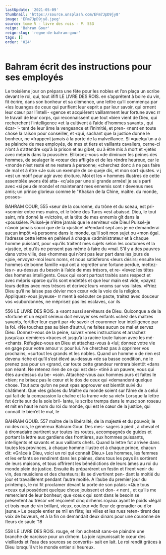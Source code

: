 ```yaml
---
lastUpdate: '2021-05-09'
thumbnail: 'https://source.unsplash.com/EFm7JpD9jy8'
image: 'EFm7JpD9jy8.jpeg'
source: tome V - livre des rois - P. 553
reign: 'Bahram Gour'
reign-slug: 'regne-de-bahram-gour'
tags: []
order: '024'
---
```


# Bahram écrit des instructions pour ses employés

Le troisième jour on prépara une fête pour les nobles et l’on plaça un scribe devant le roi, qui, tout
iififl LE LIVRE DES ROIS.
en s’apprêtent à boire du vin, fit écrire, dans son
bonheur et sa clémence, une lettre qu’il commença
par «les louanges de ceux qui purifient leur esprit a par leur savoir, qui ornent leur cœur par l’intelli- «gence et acquièrent vaillamment leur fortune avec
rr le travail de leur corps, qui reconnaissent que tout «bien vient de Dieu, qui recherchent l’intelligence
«et la cultivent à l’aide d’hommes savants , qui écar-
’- tent de leur âme la vengeance et l’inimitié, et pren-
«nent en toute chose la raison pour conseiller, et «qui, sachant que la justice donne le bonheur, ne «frappent jamais à la porte de la malveillance. Si «quelqu’un a à se plaindre de mes employés, de mes
et tiers et vaillants cavaliers, cerne-ci n’ont à s’attendre
«qu’à la prison et au gibet, ou à être mis à mort et
«jetés avec mépris dans la poussière. Ell’orcez-vous
«de diminuer les peines des hommes, de soulager le «cœur des affligés et de les réndre heureux, car le «monde n’est resté et ne restera à personne; «cherchez donc à ne pas faire de mal et à être
«Je suis un exemple de ce queje dis, et mon sort «justes. v j
«est un motif pour agir avec droiture. Moi et les
« hommes illustres de cette assemblée avons été atta-
«q’ués par une si grande armée! je suis parti avec
«si peu de monde! et maintenant mes ennemis sont
r devenus mes amis; un prince glorieux comme le "Khakan de la Chine, maître. du monde, posses-

BAHRAM COUR, 555 «seur de la couronne, du trône et du sceau, est pri-
«sonnier entre mes mains, et le trône des Turcs «est abaissé. Dieu, le tout saint, m’a donné la «victoire, et la tête de mes ennemis gît dans la «poussière. Puissé-je n’être jamais que le serviteur
«de Dieu! Puissé-je n’avoir jamais souci que de la «justice!
«Pendant sept ans je ne demanderai aucun impôt «à personne dans le monde, qu’il soit mon sujet ou «mon égal. l’adresse cette lettre en pehlewi à chaque «administrateur et à chaque homme puissant, pour «qu’ils traitent mes sujets selon les coutumes et la
«justice, et qu’ils ne pensent pas même à faire du
«mal. S’il y a des pauvres dans votre ville, des
«hommes qui n’ont pas leur part dans les jours de
«joie, envoyez-moi leurs noms, et nous satisferons
«leurs désirs; ensuite les hommes de bonne famille
«qui ont à regretter une fortune perdue, mettez-les
r- au-dessus du besoin à l’aide de mes trésors, et re-
«levez les têtes des hommes intelligents. Ceux qui
«sont partout traités sans respect et avec mépris «parce qu’ils sont endettés et que leur main est vide,
«payez leurs dettes avec mes trésors et écrivez leurs «noms sur vos listes.
«Priez Dieu qu’il ne laisse pas dévier mon cœur
«de la voie de la religion. Appliquez-vous joyeuse- rr ment à exécuter ce pacte, traitez avec douceur vos «subordonnés, ne méprisez pas les esclaves, car ils

556 LE LIVRE DES ROIS.
a «sont aussi serviteurs de Dieu. Quiconque a de la
«fortune et un esprit sérieux doit envoyer ses enfants «chez des maîtres savants, fortifier leur esprit par «le savoir et couronner leur intelligence par la foi. «Ne touchez pas au bien d’autrui, ne faites aucun
ce mal et servez Dieu. Donnez-vous de la peine, suivez «mes instructions et arrachez jusqu’aux demières
«traces et jusqu’à la racine toute liaison avec les mé- «chants. Réfugiez-vous en Dieu et attachez-vous à «lui; donnez votre vie en gage pour votre amour v: pour lui. Ne cherchez pas à opprimer vos prochains, «surtout les grands et les nobles. Quand un homme
« de rien est devenu riche et qu’il s’est élevé au-dessus
«de sa basse condition, ne le prenez pas pour un «grand, car toute cette grandeur rentrera bientôt «dans son néant. Ne retenez rien de ce qui est des- «tiné à un pauvre, vous qui êtes au-dessus du be- «soin. Attachez-vous aux hommes purs et faites le «bien; ne brisez pas le cœur et le dos de ceux qui «demandent quelque chose. Tout acte qu’on ne peut «pas approuver est bientôt suivi du châtiment. Que «les grâces du Maître du monde soient sur l’âme de
a celui qui fait de la compassion la chaîne et la trame «de sa vie!»
Lorsque la lettre fut écrite sur de la soie bril-
lante, le scribe trempa dans le musc son roseau et
mit en haut le nom du roi du monde, qui est le cœur de la justice, qui connaît le bien’et le mal, le

BAHRAM GOUB. 557 maître de la libéralité, de la majesté et du pouvoir,
le roi des rois, le généreux Bahram Gour. Des mes- sagers à pied , à cheval et à dromadaire partirent sur toutes les routes, accompagnés de guides et portant la lettre aux gardiens des frontières, aux hommes puissants, intelligents et savants et aux vaillants chefs. Quand la lettre fut arrivée dans toutes les provinces,
à chaque homme illustre et à chaque prince, chacun dit: «Grâce à Dieu, voici un roi qui connaît Dieu.»
Les hommes, les femmes et les enfants se rendirent dans les plaines, dans tous les pays ils sortirent de leurs maisons, et tous offrirent les bénédictions de leurs âmes au roi du monde plein de justice. Ensuite ils préparèrent un festin et firent venir du vin, des musiciens et des chanteurs; ils se divertirent pen- dant la moitié du jour et travaillèrent pendant l’autre
moitié.
A l’aube du premier jour du printemps, le roi fit
proclamer devant la porte de son palais: «Que tous «ceux qui possèdent quelque chose jouissent et don- « nent , et qu’ils me remercient de leur bonheur; que «ceux qui sont dans le besoin se présentent au trésor
«et reçoivent cinq dirhems royaux ayant le poids «légal et trois man de vin brillant, vieux, couleur «de fleur de grenadier ou d’or jaune.» Le peuple entier se mil en fête; les villes et les rues reten- tirent des voix de buveurs, et à la fin on demandait
deux dinars pour une couronne de fleurs de saule ’18

558 LE LIVRE DES ROIS.
rouge, et l’on achetait sans-se plaindre une branche
de narcisse pour un dirhem. La joie rajeunissait le cœur des vieillards et l’eau des sources se convertis-
sait en lait. Le roi rendit grâces à Dieu lorsqu’il vit
le monde entier si heureux.
